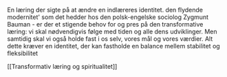 En læring der sigte på at ændre en indlæreres identitet. den flydende modernitet' som det hedder hos den polsk-engelske sociolog Zygmunt Bauman - er der et stigende behov for og pres på den transformative læring: vi skal nødvendigvis følge med tiden og alle dens udviklinger. Men samtidig skal vi også holde fast i os selv, vores mål og vores værdier. Alt dette kræver en identitet, der kan fastholde en balance mellem stabilitet og fleksibilitet

[[Transformativ læring og spiritualitet]]

